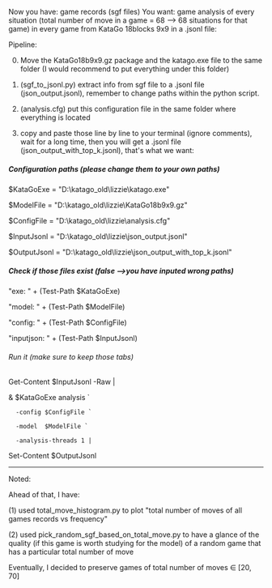 Now you have: game records (sgf files)
You want: game analysis of every situation (total number of move in a game = 68 --> 68 situations for that game) in every game from KataGo 18blocks 9x9 in a .jsonl file: 

Pipeline: 

0. Move the KataGo18b9x9.gz package and the katago.exe file to the same folder (I would recommend to put everything under this folder)

1. (sgf_to_jsonl.py) extract info from sgf file to a .jsonl file (json_output.jsonl), remember to change paths within the python script. 

2. (analysis.cfg) put this configuration file in the same folder where everything is located

3. copy and paste those line by line to your terminal (ignore comments), wait for a long time, then you will get a .jsonl file (json_output_with_top_k.jsonl), that's what we want: 

##### Configuration paths (please change them to your own paths)
$KataGoExe   = "D:\katago_old\lizzie\katago.exe"

$ModelFile   = "D:\katago_old\lizzie\KataGo18b9x9.gz"

$ConfigFile  = "D:\katago_old\lizzie\analysis.cfg"

$InputJsonl  = "D:\katago_old\lizzie\json_output.jsonl"

$OutputJsonl = "D:\katago_old\lizzie\json_output_with_top_k.jsonl"

##### Check if those files exist (false -->you have  inputed wrong paths)
"exe:       " + (Test-Path $KataGoExe)

"model:     " + (Test-Path $ModelFile)

"config:    " + (Test-Path $ConfigFile)

"inputjson: " + (Test-Path $InputJsonl)

###### Run it (make sure to keep those tabs)
Get-Content $InputJsonl -Raw |

  & $KataGoExe analysis `

      -config $ConfigFile `

      -model  $ModelFile `

      -analysis-threads 1 |

  Set-Content $OutputJsonl

---

Noted: 

Ahead of that, I have: 

(1) used total_move_histogram.py to plot "total number of moves of all games records vs frequency"

(2) used pick_random_sgf_based_on_total_move.py to have a glance of the quality (if this game is worth studying for the model) of a random game that has a particular total number of move

Eventually, I decided to preserve games of total number of moves ∈ [20, 70]